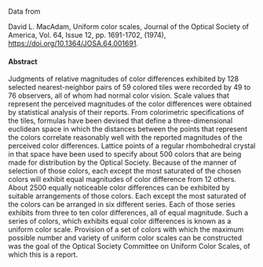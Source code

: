 Data from

David L. MacAdam,
Uniform color scales,
Journal of the Optical Society of America, Vol. 64, Issue 12, pp. 1691-1702,
(1974),
<https://doi.org/10.1364/JOSA.64.001691>.

#### Abstract
Judgments of relative magnitudes of color differences exhibited by 128 selected
nearest-neighbor pairs of 59 colored tiles were recorded by 49 to 76 observers,
all of whom had normal color vision. Scale values that represent the perceived
magnitudes of the color differences were obtained by statistical analysis of
their reports. From colorimetric specifications of the tiles, formulas have
been devised that define a three-dimensional euclidean space in which the
distances between the points that represent the colors correlate reasonably
well with the reported magnitudes of the perceived color differences. Lattice
points of a regular rhombohedral crystal in that space have been used to
specify about 500 colors that are being made for distribution by the Optical
Society. Because of the manner of selection of those colors, each except the
most saturated of the chosen colors will exhibit equal magnitudes of color
difference from 12 others. About 2500 equally noticeable color differences can
be exhibited by suitable arrangements of those colors. Each except the most
saturated of the colors can be arranged in six different series. Each of those
series exhibits from three to ten color differences, all of equal magnitude.
Such a series of colors, which exhibits equal color differences is known as a
uniform color scale. Provision of a set of colors with which the maximum
possible number and variety of uniform color scales can be constructed was the
goal of the Optical Society Committee on Uniform Color Scales, of which this is
a report.
